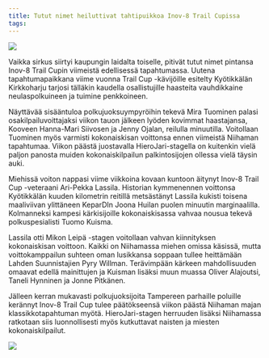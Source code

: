 ```yaml
---
title: Tutut nimet heiluttivat tahtipuikkoa Inov-8 Trail Cupissa
tags:
---
```


[![](https://live.staticflickr.com/65535/50241579252_8c37736553_b_d.jpg)](https://www.flickr.com/photos/131233811@N02/50241579252/in/album-72157715537554631/)

Vaikka sirkus siirtyi kaupungin laidalta toiselle, pitivät tutut nimet pintansa Inov-8 Trail Cupin viimeistä edellisessä tapahtumassa. Uutena tapahtumapaikkana viime vuonna Trail Cup -kävijöille esitelty Kyötikkälän Kirkkoharju tarjosi tälläkin kaudella osallistujille haasteita vauhdikkaine neulaspolkuineen ja tuimine penkkoineen.

Näyttävää sisääntuloa polkujuoksuympyröihin tekevä Mira Tuominen palasi osakilpailuvoittajaksi viikon tauon jälkeen lyöden kovimmat haastajansa, Kooveen Hanna-Mari Siivosen ja Jenny Ojalan, reilulla minuutilla. Voitollaan Tuominen myös varmisti kokonaiskisan voittonsa ennen viimeistä Niihaman tapahtumaa. Viikon päästä juostavalla HieroJari-stagella on kuitenkin vielä paljon panosta muiden kokonaiskilpailun palkintosijojen ollessa vielä täysin auki.

Miehissä voiton nappasi viime viikkoina kovaan kuntoon äitynyt Inov-8 Trail Cup -veteraani Ari-Pekka Lassila. Historian kymmenennen voittonsa Kyötikkälän kuuden kilometrin reitillä metsästänyt Lassila kukisti toisena maaliviivan ylittäneen KeparDIn Joona Huilan puolen minuutin marginaalilla. Kolmanneksi kampesi kärkisijoille kokonaiskisassa vahvaa nousua tekevä polkuspesialisti Tuomo Kuisma.

Lassila otti Mikon Leipä -stagen voitollaan vahvan kiinnityksen kokonaiskisan voittoon. Kaikki on Niihamassa miehen omissa käsissä, mutta voittokamppailun suhteen oman lusikkansa soppaan tullee heittämään Lahden Suunnistajien Pyry Willman. Terävimpään kärkeen mahdollisuuden omaavat edellä mainittujen ja Kuisman lisäksi muun muassa Oliver Alajoutsi, Taneli Hynninen ja Jonne Pitkänen.

Jälleen kerran mukavasti polkujuoksijoita Tampereen parhaille poluille kerännyt Inov-8 Trail Cup tulee päätökseensä viikon päästä Niihaman majan klassikkotapahtuman myötä. HieroJari-stagen herruuden lisäksi Niihamassa ratkotaan siis luonnollisesti myös kutkuttavat naisten ja miesten kokonaiskilpailut.

[![](https://live.staticflickr.com/65535/50241573812_07dd04a673_b_d.jpg)](https://www.flickr.com/photos/131233811@N02/50241573812/in/album-72157715537554631/)
